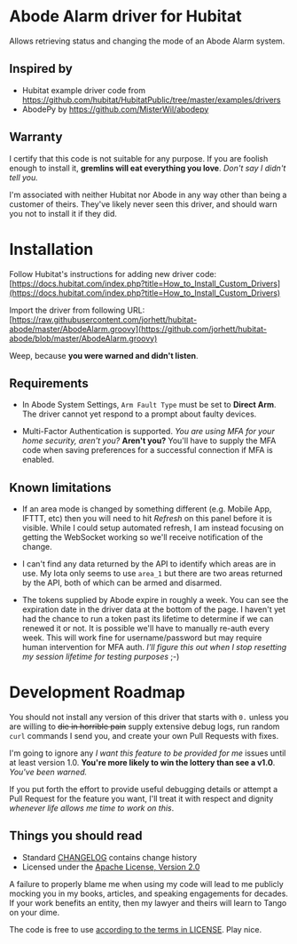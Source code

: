 # Abode Alarm driver for Hubitat

Allows retrieving status and changing the mode of an Abode Alarm system.

## Inspired by

* Hubitat example driver code from https://github.com/hubitat/HubitatPublic/tree/master/examples/drivers
* AbodePy by https://github.com/MisterWil/abodepy

## Warranty

I certify that this code is not suitable for any purpose.
If you are foolish enough to install it, **gremlins will eat everything you love**.
*Don't say I didn't tell you.*

I'm associated with neither Hubitat nor Abode in any way other than being a customer of theirs.
They've likely never seen this driver, and should warn you not to install it if they did.

# Installation

Follow Hubitat's instructions for adding new driver code:
  [https://docs.hubitat.com/index.php?title=How_to_Install_Custom_Drivers](https://docs.hubitat.com/index.php?title=How_to_Install_Custom_Drivers)

Import the driver from following URL:
  [https://raw.githubusercontent.com/jorhett/hubitat-abode/master/AbodeAlarm.groovy](https://github.com/jorhett/hubitat-abode/blob/master/AbodeAlarm.groovy)

Weep, because **you were warned and didn't listen**.

## Requirements

* In Abode System Settings, `Arm Fault Type` must be set to **Direct Arm**. The driver cannot yet respond to a prompt about faulty devices.

* Multi-Factor Authentication is supported. *You are using MFA for your home security, aren't you?* **Aren't you?**
  You'll have to supply the MFA code when saving preferences for a successful connection if MFA is enabled.

## Known limitations

* If an area mode is changed by something different (e.g. Mobile App, IFTTT, etc) then you will need to hit *Refresh*
  on this panel before it is visible. While I could setup automated refresh, I am instead focusing on getting the WebSocket
  working so we'll receive notification of the change.

* I can't find any data returned by the API to identify which areas are in use. My Iota only seems to use `area_1`
  but there are two areas returned by the API, both of which can be armed and disarmed.

* The tokens supplied by Abode expire in roughly a week. You can see the expiration date in the driver data at the bottom of the page. I haven't yet had the chance to run a token past its lifetime to determine if we can renewed it or not. It is possible we'll have to manually re-auth every week. This will work fine for username/password but may require human intervention for MFA auth. *I'll figure this out when I stop resetting my session lifetime for testing purposes* ;-)

# Development Roadmap

You should not install any version of this driver that starts with `0.` unless you are willing to
~~die in horrible pain~~ supply extensive debug logs, run random `curl` commands I send you,
and create your own Pull Requests with fixes.

I'm going to ignore any *I want this feature to be provided for me* issues until at least version 1.0.
**You're more likely to win the lottery than see a v1.0**. *You've been warned.*

If you put forth the effort to provide useful debugging details or attempt a Pull Request for the feature you want,
I'll treat it with respect and dignity *whenever life allows me time to work on this*.

## Things you should read

* Standard [CHANGELOG](CHANGELOG.md) contains change history
* Licensed under the [Apache License, Version 2.0](LICENSE)

A failure to properly blame me when using my code will lead to me publicly mocking you in my books,
articles, and speaking engagements for decades. If your work benefits an entity, then my lawyer and theirs
will learn to Tango on your dime.

The code is free to use [according to the terms in LICENSE](LICENSE). Play nice.
